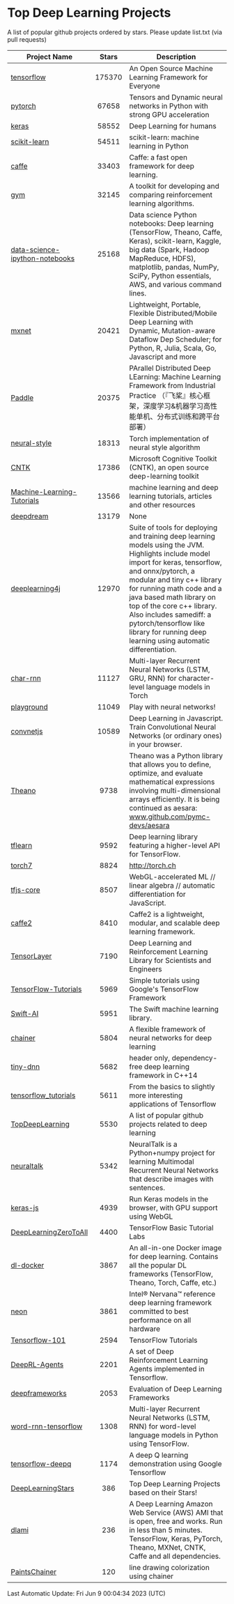 # Top Deep Learning Projects
A list of popular github projects ordered by stars.
Please update list.txt (via pull requests)

|Project Name| Stars | Description |
| ---------- |:-----:| ----------- |
| [tensorflow](https://github.com/tensorflow/tensorflow) | 175370 | An Open Source Machine Learning Framework for Everyone |
| [pytorch](https://github.com/pytorch/pytorch) | 67658 | Tensors and Dynamic neural networks in Python with strong GPU acceleration |
| [keras](https://github.com/keras-team/keras) | 58552 | Deep Learning for humans |
| [scikit-learn](https://github.com/scikit-learn/scikit-learn) | 54511 | scikit-learn: machine learning in Python |
| [caffe](https://github.com/BVLC/caffe) | 33403 | Caffe: a fast open framework for deep learning. |
| [gym](https://github.com/openai/gym) | 32145 | A toolkit for developing and comparing reinforcement learning algorithms. |
| [data-science-ipython-notebooks](https://github.com/donnemartin/data-science-ipython-notebooks) | 25168 | Data science Python notebooks: Deep learning (TensorFlow, Theano, Caffe, Keras), scikit-learn, Kaggle, big data (Spark, Hadoop MapReduce, HDFS), matplotlib, pandas, NumPy, SciPy, Python essentials, AWS, and various command lines. |
| [mxnet](https://github.com/apache/mxnet) | 20421 | Lightweight, Portable, Flexible Distributed/Mobile Deep Learning with Dynamic, Mutation-aware Dataflow Dep Scheduler; for Python, R, Julia, Scala, Go, Javascript and more |
| [Paddle](https://github.com/PaddlePaddle/Paddle) | 20375 | PArallel Distributed Deep LEarning: Machine Learning Framework from Industrial Practice （『飞桨』核心框架，深度学习&机器学习高性能单机、分布式训练和跨平台部署） |
| [neural-style](https://github.com/jcjohnson/neural-style) | 18313 | Torch implementation of neural style algorithm |
| [CNTK](https://github.com/microsoft/CNTK) | 17386 | Microsoft Cognitive Toolkit (CNTK), an open source deep-learning toolkit |
| [Machine-Learning-Tutorials](https://github.com/ujjwalkarn/Machine-Learning-Tutorials) | 13566 | machine learning and deep learning tutorials, articles and other resources  |
| [deepdream](https://github.com/google/deepdream) | 13179 | None |
| [deeplearning4j](https://github.com/deeplearning4j/deeplearning4j) | 12970 | Suite of tools for deploying and training deep learning models using the JVM. Highlights include model import for keras, tensorflow, and onnx/pytorch, a modular and tiny c++ library for running math code and a java based math library on top of the core c++ library. Also includes samediff: a pytorch/tensorflow like library for running deep learning using automatic differentiation. |
| [char-rnn](https://github.com/karpathy/char-rnn) | 11127 | Multi-layer Recurrent Neural Networks (LSTM, GRU, RNN) for character-level language models in Torch |
| [playground](https://github.com/tensorflow/playground) | 11049 | Play with neural networks! |
| [convnetjs](https://github.com/karpathy/convnetjs) | 10589 | Deep Learning in Javascript. Train Convolutional Neural Networks (or ordinary ones) in your browser. |
| [Theano](https://github.com/Theano/Theano) | 9738 | Theano was a Python library that allows you to define, optimize, and evaluate mathematical expressions involving multi-dimensional arrays efficiently. It is being continued as aesara: www.github.com/pymc-devs/aesara |
| [tflearn](https://github.com/tflearn/tflearn) | 9592 | Deep learning library featuring a higher-level API for TensorFlow. |
| [torch7](https://github.com/torch/torch7) | 8824 | http://torch.ch |
| [tfjs-core](https://github.com/tensorflow/tfjs-core) | 8507 | WebGL-accelerated ML // linear algebra // automatic differentiation for JavaScript. |
| [caffe2](https://github.com/facebookarchive/caffe2) | 8410 | Caffe2 is a lightweight, modular, and scalable deep learning framework. |
| [TensorLayer](https://github.com/tensorlayer/TensorLayer) | 7190 | Deep Learning and Reinforcement Learning Library for Scientists and Engineers  |
| [TensorFlow-Tutorials](https://github.com/nlintz/TensorFlow-Tutorials) | 5969 | Simple tutorials using Google's TensorFlow Framework |
| [Swift-AI](https://github.com/Swift-AI/Swift-AI) | 5951 | The Swift machine learning library. |
| [chainer](https://github.com/chainer/chainer) | 5804 | A flexible framework of neural networks for deep learning |
| [tiny-dnn](https://github.com/tiny-dnn/tiny-dnn) | 5682 | header only, dependency-free deep learning framework in C++14 |
| [tensorflow_tutorials](https://github.com/pkmital/tensorflow_tutorials) | 5611 | From the basics to slightly more interesting applications of Tensorflow |
| [TopDeepLearning](https://github.com/aymericdamien/TopDeepLearning) | 5530 | A list of popular github projects related to deep learning |
| [neuraltalk](https://github.com/karpathy/neuraltalk) | 5342 | NeuralTalk is a Python+numpy project for learning Multimodal Recurrent Neural Networks that describe images with sentences. |
| [keras-js](https://github.com/transcranial/keras-js) | 4939 | Run Keras models in the browser, with GPU support using WebGL |
| [DeepLearningZeroToAll](https://github.com/hunkim/DeepLearningZeroToAll) | 4400 | TensorFlow Basic Tutorial Labs |
| [dl-docker](https://github.com/floydhub/dl-docker) | 3867 | An all-in-one Docker image for deep learning. Contains all the popular DL frameworks (TensorFlow, Theano, Torch, Caffe, etc.) |
| [neon](https://github.com/NervanaSystems/neon) | 3861 | Intel® Nervana™ reference deep learning framework committed to best performance on all hardware |
| [Tensorflow-101](https://github.com/sjchoi86/Tensorflow-101) | 2594 | TensorFlow Tutorials |
| [DeepRL-Agents](https://github.com/awjuliani/DeepRL-Agents) | 2201 | A set of Deep Reinforcement Learning Agents implemented in Tensorflow. |
| [deepframeworks](https://github.com/zer0n/deepframeworks) | 2053 | Evaluation of Deep Learning Frameworks |
| [word-rnn-tensorflow](https://github.com/hunkim/word-rnn-tensorflow) | 1308 | Multi-layer Recurrent Neural Networks (LSTM, RNN) for word-level language models in Python using TensorFlow. |
| [tensorflow-deepq](https://github.com/siemanko/tensorflow-deepq) | 1174 | A deep Q learning demonstration using Google Tensorflow |
| [DeepLearningStars](https://github.com/hunkim/DeepLearningStars) | 386 | Top Deep Learning Projects based on their Stars! |
| [dlami](https://github.com/ritchieng/dlami) | 236 | A Deep Learning Amazon Web Service (AWS) AMI that is open, free and works. Run in less than 5 minutes. TensorFlow, Keras, PyTorch, Theano, MXNet, CNTK, Caffe and all dependencies. |
| [PaintsChainer](https://github.com/taizan/PaintsChainer) | 120 | line drawing colorization using chainer |

Last Automatic Update: Fri Jun  9 00:04:34 2023 (UTC)
